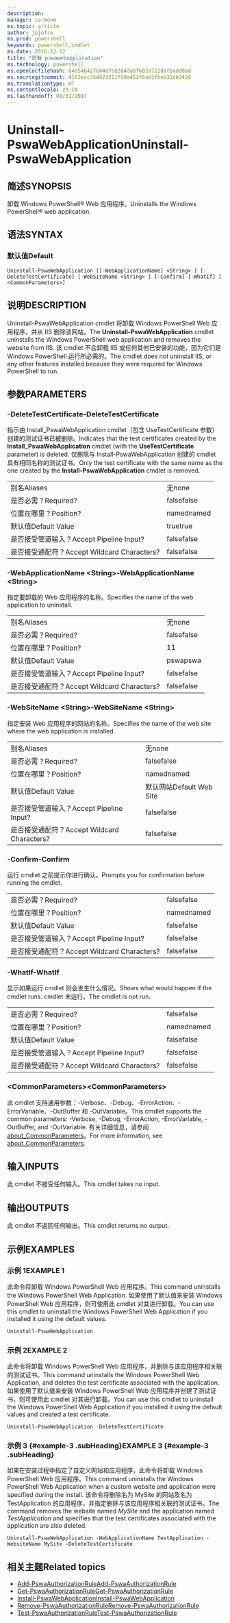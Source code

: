```yaml
---
description: 
manager: carmonm
ms.topic: article
author: jpjofre
ms.prod: powershell
keywords: powershell,cmdlet
ms.date: 2016-12-12
title: "卸载 pswawebapplication"
ms.technology: powershell
ms.openlocfilehash: 64d546427e44d7bd284da8f682a7218afbadd0ad
ms.sourcegitcommit: 4102ecc35d473211f50a453f6ae3fbea31cb3428
ms.translationtype: HT
ms.contentlocale: zh-CN
ms.lasthandoff: 08/31/2017
---
```

#  <a name="uninstall-pswawebapplication"></a><span data-ttu-id="2e6c2-103">Uninstall-PswaWebApplication</span><span class="sxs-lookup"><span data-stu-id="2e6c2-103">Uninstall-PswaWebApplication</span></span>

##  <a name="synopsis"></a><span data-ttu-id="2e6c2-104">简述</span><span class="sxs-lookup"><span data-stu-id="2e6c2-104">SYNOPSIS</span></span>

<span data-ttu-id="2e6c2-105">卸载 Windows PowerShell® Web 应用程序。</span><span class="sxs-lookup"><span data-stu-id="2e6c2-105">Uninstalls the Windows PowerShell® web application.</span></span>

## <a name="syntax"></a><span data-ttu-id="2e6c2-106">语法</span><span class="sxs-lookup"><span data-stu-id="2e6c2-106">SYNTAX</span></span>

###  <a name="default"></a><span data-ttu-id="2e6c2-107">默认值</span><span class="sxs-lookup"><span data-stu-id="2e6c2-107">Default</span></span>
```
Uninstall-PswaWebApplication [[-WebApplicationName] <String> ] [-DeleteTestCertificate] [-WebSiteName <String> ] [-Confirm] [-WhatIf] [ <CommonParameters>]
```

## <a name="description"></a><span data-ttu-id="2e6c2-108">说明</span><span class="sxs-lookup"><span data-stu-id="2e6c2-108">DESCRIPTION</span></span>

<span data-ttu-id="2e6c2-109">Uninstall-PswaWebApplication cmdlet 将卸载 Windows PowerShell Web 应用程序，并从 IIS 删除该网站。</span><span class="sxs-lookup"><span data-stu-id="2e6c2-109">The **Uninstall-PswaWebApplication** cmdlet uninstalls the Windows PowerShell web application and removes the website from IIS.</span></span> <span data-ttu-id="2e6c2-110">该 cmdlet 不会卸载 IIS 或任何其他已安装的功能，因为它们是 Windows PowerShell 运行所必需的。</span><span class="sxs-lookup"><span data-stu-id="2e6c2-110">The cmdlet does not uninstall IIS, or any other features installed because they were required for Windows PowerShell to run.</span></span>

## <a name="parameters"></a><span data-ttu-id="2e6c2-111">参数</span><span class="sxs-lookup"><span data-stu-id="2e6c2-111">PARAMETERS</span></span>

### <a name="-deletetestcertificate"></a><span data-ttu-id="2e6c2-112">-DeleteTestCertificate</span><span class="sxs-lookup"><span data-stu-id="2e6c2-112">-DeleteTestCertificate</span></span>

<span data-ttu-id="2e6c2-113">指示由 Install\_PswaWebApplication cmdlet（包含 UseTestCertificate 参数）创建的测试证书已被删除。</span><span class="sxs-lookup"><span data-stu-id="2e6c2-113">Indicates that the test certificates created by the **Install\_PswaWebApplication** cmdlet (with the **UseTestCertificate** parameter) is deleted.</span></span>
<span data-ttu-id="2e6c2-114">仅删除与 Install-PswaWebApplication 创建的 cmdlet 具有相同名称的测试证书。</span><span class="sxs-lookup"><span data-stu-id="2e6c2-114">Only the test certificate with the same name as the one created by the **Install-PswaWebApplication** cmdlet is removed.</span></span>

|||  
|-|-|
| <span data-ttu-id="2e6c2-115">别名</span><span class="sxs-lookup"><span data-stu-id="2e6c2-115">Aliases</span></span>                              | <span data-ttu-id="2e6c2-116">无</span><span class="sxs-lookup"><span data-stu-id="2e6c2-116">none</span></span>                                 |
| <span data-ttu-id="2e6c2-117">是否必需？</span><span class="sxs-lookup"><span data-stu-id="2e6c2-117">Required?</span></span>                            | <span data-ttu-id="2e6c2-118">false</span><span class="sxs-lookup"><span data-stu-id="2e6c2-118">false</span></span>                                |
| <span data-ttu-id="2e6c2-119">位置在哪里？</span><span class="sxs-lookup"><span data-stu-id="2e6c2-119">Position?</span></span>                            | <span data-ttu-id="2e6c2-120">named</span><span class="sxs-lookup"><span data-stu-id="2e6c2-120">named</span></span>                                |
| <span data-ttu-id="2e6c2-121">默认值</span><span class="sxs-lookup"><span data-stu-id="2e6c2-121">Default Value</span></span>                        | <span data-ttu-id="2e6c2-122">true</span><span class="sxs-lookup"><span data-stu-id="2e6c2-122">true</span></span>                                 |
| <span data-ttu-id="2e6c2-123">是否接受管道输入？</span><span class="sxs-lookup"><span data-stu-id="2e6c2-123">Accept Pipeline Input?</span></span>               | <span data-ttu-id="2e6c2-124">false</span><span class="sxs-lookup"><span data-stu-id="2e6c2-124">false</span></span>                                |
| <span data-ttu-id="2e6c2-125">是否接受通配符？</span><span class="sxs-lookup"><span data-stu-id="2e6c2-125">Accept Wildcard Characters?</span></span>          | <span data-ttu-id="2e6c2-126">false</span><span class="sxs-lookup"><span data-stu-id="2e6c2-126">false</span></span>                                |

### <a name="-webapplicationname-ltstringgt"></a><span data-ttu-id="2e6c2-127">-WebApplicationName &lt;String&gt;</span><span class="sxs-lookup"><span data-stu-id="2e6c2-127">-WebApplicationName &lt;String&gt;</span></span>

<span data-ttu-id="2e6c2-128">指定要卸载的 Web 应用程序的名称。</span><span class="sxs-lookup"><span data-stu-id="2e6c2-128">Specifies the name of the web application to uninstall.</span></span>

|||  
|-|-|
| <span data-ttu-id="2e6c2-129">别名</span><span class="sxs-lookup"><span data-stu-id="2e6c2-129">Aliases</span></span>                              | <span data-ttu-id="2e6c2-130">无</span><span class="sxs-lookup"><span data-stu-id="2e6c2-130">none</span></span>                                 |
| <span data-ttu-id="2e6c2-131">是否必需？</span><span class="sxs-lookup"><span data-stu-id="2e6c2-131">Required?</span></span>                            | <span data-ttu-id="2e6c2-132">false</span><span class="sxs-lookup"><span data-stu-id="2e6c2-132">false</span></span>                                |
| <span data-ttu-id="2e6c2-133">位置在哪里？</span><span class="sxs-lookup"><span data-stu-id="2e6c2-133">Position?</span></span>                            | <span data-ttu-id="2e6c2-134">1</span><span class="sxs-lookup"><span data-stu-id="2e6c2-134">1</span></span>                                    |
| <span data-ttu-id="2e6c2-135">默认值</span><span class="sxs-lookup"><span data-stu-id="2e6c2-135">Default Value</span></span>                        | <span data-ttu-id="2e6c2-136">pswa</span><span class="sxs-lookup"><span data-stu-id="2e6c2-136">pswa</span></span>                                 |
| <span data-ttu-id="2e6c2-137">是否接受管道输入？</span><span class="sxs-lookup"><span data-stu-id="2e6c2-137">Accept Pipeline Input?</span></span>               | <span data-ttu-id="2e6c2-138">false</span><span class="sxs-lookup"><span data-stu-id="2e6c2-138">false</span></span>                                |
| <span data-ttu-id="2e6c2-139">是否接受通配符？</span><span class="sxs-lookup"><span data-stu-id="2e6c2-139">Accept Wildcard Characters?</span></span>          | <span data-ttu-id="2e6c2-140">false</span><span class="sxs-lookup"><span data-stu-id="2e6c2-140">false</span></span>                                |

### <a name="-websitename-ltstringgt"></a><span data-ttu-id="2e6c2-141">-WebSiteName &lt;String&gt;</span><span class="sxs-lookup"><span data-stu-id="2e6c2-141">-WebSiteName &lt;String&gt;</span></span>

<span data-ttu-id="2e6c2-142">指定安装 Web 应用程序的网站的名称。</span><span class="sxs-lookup"><span data-stu-id="2e6c2-142">Specifies the name of the web site where the web application is installed.</span></span>

|||  
|-|-|
| <span data-ttu-id="2e6c2-143">别名</span><span class="sxs-lookup"><span data-stu-id="2e6c2-143">Aliases</span></span>                              | <span data-ttu-id="2e6c2-144">无</span><span class="sxs-lookup"><span data-stu-id="2e6c2-144">none</span></span>                                 |
| <span data-ttu-id="2e6c2-145">是否必需？</span><span class="sxs-lookup"><span data-stu-id="2e6c2-145">Required?</span></span>                            | <span data-ttu-id="2e6c2-146">false</span><span class="sxs-lookup"><span data-stu-id="2e6c2-146">false</span></span>                                |
| <span data-ttu-id="2e6c2-147">位置在哪里？</span><span class="sxs-lookup"><span data-stu-id="2e6c2-147">Position?</span></span>                            | <span data-ttu-id="2e6c2-148">named</span><span class="sxs-lookup"><span data-stu-id="2e6c2-148">named</span></span>                                |
| <span data-ttu-id="2e6c2-149">默认值</span><span class="sxs-lookup"><span data-stu-id="2e6c2-149">Default Value</span></span>                        | <span data-ttu-id="2e6c2-150">默认网站</span><span class="sxs-lookup"><span data-stu-id="2e6c2-150">Default Web Site</span></span>                     |
| <span data-ttu-id="2e6c2-151">是否接受管道输入？</span><span class="sxs-lookup"><span data-stu-id="2e6c2-151">Accept Pipeline Input?</span></span>               | <span data-ttu-id="2e6c2-152">false</span><span class="sxs-lookup"><span data-stu-id="2e6c2-152">false</span></span>                                |
| <span data-ttu-id="2e6c2-153">是否接受通配符？</span><span class="sxs-lookup"><span data-stu-id="2e6c2-153">Accept Wildcard Characters?</span></span>          | <span data-ttu-id="2e6c2-154">false</span><span class="sxs-lookup"><span data-stu-id="2e6c2-154">false</span></span>                                |

### <a name="-confirm"></a><span data-ttu-id="2e6c2-155">-Confirm</span><span class="sxs-lookup"><span data-stu-id="2e6c2-155">-Confirm</span></span>

<span data-ttu-id="2e6c2-156">运行 cmdlet 之前提示你进行确认。</span><span class="sxs-lookup"><span data-stu-id="2e6c2-156">Prompts you for confirmation before running the cmdlet.</span></span>

|||  
|-|-|
| <span data-ttu-id="2e6c2-157">是否必需？</span><span class="sxs-lookup"><span data-stu-id="2e6c2-157">Required?</span></span>                            | <span data-ttu-id="2e6c2-158">false</span><span class="sxs-lookup"><span data-stu-id="2e6c2-158">false</span></span>                                |
| <span data-ttu-id="2e6c2-159">位置在哪里？</span><span class="sxs-lookup"><span data-stu-id="2e6c2-159">Position?</span></span>                            | <span data-ttu-id="2e6c2-160">named</span><span class="sxs-lookup"><span data-stu-id="2e6c2-160">named</span></span>                                |
| <span data-ttu-id="2e6c2-161">默认值</span><span class="sxs-lookup"><span data-stu-id="2e6c2-161">Default Value</span></span>                        | <span data-ttu-id="2e6c2-162">false</span><span class="sxs-lookup"><span data-stu-id="2e6c2-162">false</span></span>                                |
| <span data-ttu-id="2e6c2-163">是否接受管道输入？</span><span class="sxs-lookup"><span data-stu-id="2e6c2-163">Accept Pipeline Input?</span></span>               | <span data-ttu-id="2e6c2-164">false</span><span class="sxs-lookup"><span data-stu-id="2e6c2-164">false</span></span>                                |
| <span data-ttu-id="2e6c2-165">是否接受通配符？</span><span class="sxs-lookup"><span data-stu-id="2e6c2-165">Accept Wildcard Characters?</span></span>          | <span data-ttu-id="2e6c2-166">false</span><span class="sxs-lookup"><span data-stu-id="2e6c2-166">false</span></span>                                |

### <a name="-whatif"></a><span data-ttu-id="2e6c2-167">-WhatIf</span><span class="sxs-lookup"><span data-stu-id="2e6c2-167">-WhatIf</span></span>

<span data-ttu-id="2e6c2-168">显示如果运行 cmdlet 则会发生什么情况。</span><span class="sxs-lookup"><span data-stu-id="2e6c2-168">Shows what would happen if the cmdlet runs.</span></span>
<span data-ttu-id="2e6c2-169">cmdlet 未运行。</span><span class="sxs-lookup"><span data-stu-id="2e6c2-169">The cmdlet is not run.</span></span>

|||  
|-|-|
| <span data-ttu-id="2e6c2-170">是否必需？</span><span class="sxs-lookup"><span data-stu-id="2e6c2-170">Required?</span></span>                            | <span data-ttu-id="2e6c2-171">false</span><span class="sxs-lookup"><span data-stu-id="2e6c2-171">false</span></span>                                |
| <span data-ttu-id="2e6c2-172">位置在哪里？</span><span class="sxs-lookup"><span data-stu-id="2e6c2-172">Position?</span></span>                            | <span data-ttu-id="2e6c2-173">named</span><span class="sxs-lookup"><span data-stu-id="2e6c2-173">named</span></span>                                |
| <span data-ttu-id="2e6c2-174">默认值</span><span class="sxs-lookup"><span data-stu-id="2e6c2-174">Default Value</span></span>                        | <span data-ttu-id="2e6c2-175">false</span><span class="sxs-lookup"><span data-stu-id="2e6c2-175">false</span></span>                                |
| <span data-ttu-id="2e6c2-176">是否接受管道输入？</span><span class="sxs-lookup"><span data-stu-id="2e6c2-176">Accept Pipeline Input?</span></span>               | <span data-ttu-id="2e6c2-177">false</span><span class="sxs-lookup"><span data-stu-id="2e6c2-177">false</span></span>                                |
| <span data-ttu-id="2e6c2-178">是否接受通配符？</span><span class="sxs-lookup"><span data-stu-id="2e6c2-178">Accept Wildcard Characters?</span></span>          | <span data-ttu-id="2e6c2-179">false</span><span class="sxs-lookup"><span data-stu-id="2e6c2-179">false</span></span>                                |

### <a name="ltcommonparametersgt"></a><span data-ttu-id="2e6c2-180">&lt;CommonParameters&gt;</span><span class="sxs-lookup"><span data-stu-id="2e6c2-180">&lt;CommonParameters&gt;</span></span>

<span data-ttu-id="2e6c2-181">此 cmdlet 支持通用参数：-Verbose、-Debug、-ErrorAction、-ErrorVariable、-OutBuffer 和 -OutVariable。</span><span class="sxs-lookup"><span data-stu-id="2e6c2-181">This cmdlet supports the common parameters: -Verbose, -Debug, -ErrorAction, -ErrorVariable, -OutBuffer, and -OutVariable.</span></span>
<span data-ttu-id="2e6c2-182">有关详细信息，请参阅 [about_CommonParameters](http://go.microsoft.com/fwlink/p/?LinkID=113216)。</span><span class="sxs-lookup"><span data-stu-id="2e6c2-182">For more information, see [about_CommonParameters](http://go.microsoft.com/fwlink/p/?LinkID=113216).</span></span>

## <a name="inputs"></a><span data-ttu-id="2e6c2-183">输入</span><span class="sxs-lookup"><span data-stu-id="2e6c2-183">INPUTS</span></span>

<span data-ttu-id="2e6c2-184">此 cmdlet 不接受任何输入。</span><span class="sxs-lookup"><span data-stu-id="2e6c2-184">This cmdlet takes no input.</span></span>

## <a name="outputs"></a><span data-ttu-id="2e6c2-185">输出</span><span class="sxs-lookup"><span data-stu-id="2e6c2-185">OUTPUTS</span></span>

<span data-ttu-id="2e6c2-186">此 cmdlet 不返回任何输出。</span><span class="sxs-lookup"><span data-stu-id="2e6c2-186">This cmdlet returns no output.</span></span>

## <a name="examples"></a><span data-ttu-id="2e6c2-187">示例</span><span class="sxs-lookup"><span data-stu-id="2e6c2-187">EXAMPLES</span></span>

### <a name="example-1"></a><span data-ttu-id="2e6c2-188">示例 1</span><span class="sxs-lookup"><span data-stu-id="2e6c2-188">EXAMPLE 1</span></span>

<span data-ttu-id="2e6c2-189">此命令将卸载 Windows PowerShell Web 应用程序。</span><span class="sxs-lookup"><span data-stu-id="2e6c2-189">This command uninstalls the Windows PowerShell Web Application.</span></span>
<span data-ttu-id="2e6c2-190">如果使用了默认值来安装 Windows PowerShell Web 应用程序，则可使用此 cmdlet 对其进行卸载。</span><span class="sxs-lookup"><span data-stu-id="2e6c2-190">You can use this cmdlet to uninstall the Windows PowerShell Web Application if you installed it using the default values.</span></span>

```PowerShell
Uninstall-PswaWebApplication
```

### <a name="example-2"></a><span data-ttu-id="2e6c2-191">示例 2</span><span class="sxs-lookup"><span data-stu-id="2e6c2-191">EXAMPLE 2</span></span>

<span data-ttu-id="2e6c2-192">此命令将卸载 Windows PowerShell Web 应用程序，并删除与该应用程序相关联的测试证书。</span><span class="sxs-lookup"><span data-stu-id="2e6c2-192">This command uninstalls the Windows PowerShell Web Application, and deletes the test certificate associated with the application.</span></span>
<span data-ttu-id="2e6c2-193">如果使用了默认值来安装 Windows PowerShell Web 应用程序并创建了测试证书，则可使用此 cmdlet 对其进行卸载。</span><span class="sxs-lookup"><span data-stu-id="2e6c2-193">You can use this cmdlet to uninstall the Windows PowerShell Web Application if you installed it using the default values and created a test certificate.</span></span>

```PowerShell
Uninstall-PswaWebApplication -DeleteTestCertificate
```

### <a name="example-3-example-3-subheading"></a><span data-ttu-id="2e6c2-194">示例 3 {#example-3 .subHeading}</span><span class="sxs-lookup"><span data-stu-id="2e6c2-194">EXAMPLE 3 {#example-3 .subHeading}</span></span>

<span data-ttu-id="2e6c2-195">如果在安装过程中指定了自定义网站和应用程序，此命令将卸载 Windows PowerShell Web 应用程序。</span><span class="sxs-lookup"><span data-stu-id="2e6c2-195">This command uninstalls the Windows PowerShell Web Application when a custom website and application were specified during the install.</span></span>
<span data-ttu-id="2e6c2-196">该命令将删除名为 MySite 的网站及名为 TestApplication 的应用程序，并指定删除与该应用程序相关联的测试证书。</span><span class="sxs-lookup"><span data-stu-id="2e6c2-196">The command removes the website named *MySite* and the application named *TestApplication* and specifies that the test certificates associated with the application are also deleted.</span></span>

```
Uninstall-PswaWebApplication -WebApplicationName TestApplication -WebsiteName MySite -DeleteTestCertificate
```

##  <a name="related-topics"></a><span data-ttu-id="2e6c2-197">相关主题</span><span class="sxs-lookup"><span data-stu-id="2e6c2-197">Related topics</span></span>

-  [<span data-ttu-id="2e6c2-198">Add-PswaAuthorizationRule</span><span class="sxs-lookup"><span data-stu-id="2e6c2-198">Add-PswaAuthorizationRule</span></span>](add-pswaauthorizationrule.md)
-  [<span data-ttu-id="2e6c2-199">Get-PswaAuthorizationRule</span><span class="sxs-lookup"><span data-stu-id="2e6c2-199">Get-PswaAuthorizationRule</span></span>](get-pswaauthorizationrule.md)
-  [<span data-ttu-id="2e6c2-200">Install-PswaWebApplication</span><span class="sxs-lookup"><span data-stu-id="2e6c2-200">Install-PswaWebApplication</span></span>](install-pswawebapplication.md)
-  [<span data-ttu-id="2e6c2-201">Remove-PswaAuthorizationRule</span><span class="sxs-lookup"><span data-stu-id="2e6c2-201">Remove-PswaAuthorizationRule</span></span>](remove-pswaauthorizationrule.md)
-  [<span data-ttu-id="2e6c2-202">Test-PswaAuthorizationRule</span><span class="sxs-lookup"><span data-stu-id="2e6c2-202">Test-PswaAuthorizationRule</span></span>](test-pswaauthorizationrule.md)
